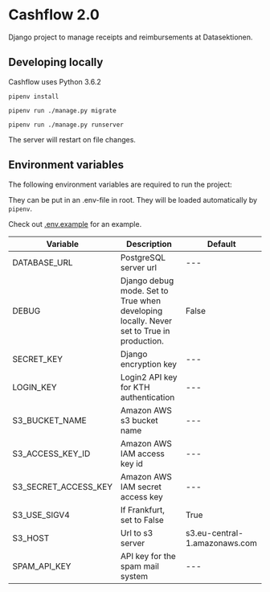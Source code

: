 # Cashflow 2.0

Django project to manage receipts and reimbursements at Datasektionen.

## Developing locally

Cashflow uses Python 3.6.2

`pipenv install`

`pipenv run ./manage.py migrate`

`pipenv run ./manage.py runserver`

The server will restart on file changes.

## Environment variables

The following environment variables are required to run the project:

They can be put in an .env-file in root. They will be loaded automatically by `pipenv`.

Check out [.env.example](.env.example) for an example.

| Variable              | Description                           | Default                       |
|-----------------------|---------------------------------------|-------------------------------|
| DATABASE_URL                | PostgreSQL server url                 | ---                           |
| DEBUG                 | Django debug mode. Set to True when developing locally. Never set to True in production.                     | False                         |
| SECRET_KEY            | Django encryption key                 | ---                           |
| LOGIN_KEY            | Login2 API key for KTH authentication | ---                           |
| S3_BUCKET_NAME        | Amazon AWS s3 bucket name             | ---                           |
| S3_ACCESS_KEY_ID      | Amazon AWS IAM access key id          | ---                           |
| S3_SECRET_ACCESS_KEY  | Amazon AWS IAM secret access key      | ---                           |
| S3_USE_SIGV4          | If Frankfurt, set to False            | True                          |
| S3_HOST               | Url to s3 server                      | s3.eu-central-1.amazonaws.com |
| SPAM_API_KEY          | API key for the spam mail system      | ---                           |
